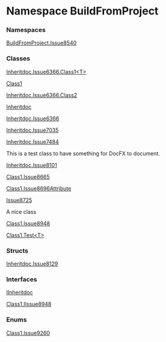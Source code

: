 ﻿# <a id="BuildFromProject"></a> Namespace BuildFromProject

### Namespaces

 [BuildFromProject.Issue8540](BuildFromProject.Issue8540.md)

### Classes

 [Inheritdoc.Issue6366.Class1<T\>](BuildFromProject.Inheritdoc.Issue6366.Class1\-1.md)

 [Class1](BuildFromProject.Class1.md)

 [Inheritdoc.Issue6366.Class2](BuildFromProject.Inheritdoc.Issue6366.Class2.md)

 [Inheritdoc](BuildFromProject.Inheritdoc.md)

 [Inheritdoc.Issue6366](BuildFromProject.Inheritdoc.Issue6366.md)

 [Inheritdoc.Issue7035](BuildFromProject.Inheritdoc.Issue7035.md)

 [Inheritdoc.Issue7484](BuildFromProject.Inheritdoc.Issue7484.md)

This is a test class to have something for DocFX to document.

 [Inheritdoc.Issue8101](BuildFromProject.Inheritdoc.Issue8101.md)

 [Class1.Issue8665](BuildFromProject.Class1.Issue8665.md)

 [Class1.Issue8696Attribute](BuildFromProject.Class1.Issue8696Attribute.md)

 [Issue8725](BuildFromProject.Issue8725.md)

A nice class

 [Class1.Issue8948](BuildFromProject.Class1.Issue8948.md)

 [Class1.Test<T\>](BuildFromProject.Class1.Test\-1.md)

### Structs

 [Inheritdoc.Issue8129](BuildFromProject.Inheritdoc.Issue8129.md)

### Interfaces

 [IInheritdoc](BuildFromProject.IInheritdoc.md)

 [Class1.IIssue8948](BuildFromProject.Class1.IIssue8948.md)

### Enums

 [Class1.Issue9260](BuildFromProject.Class1.Issue9260.md)


